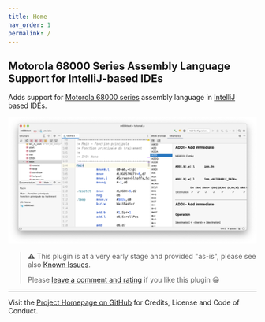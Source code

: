 ```yaml
---
title: Home
nav_order: 1
permalink: /
---
```


## Motorola 68000 Series Assembly Language Support for IntelliJ-based IDEs

Adds support for [Motorola 68000 series](https://en.wikipedia.org/wiki/Motorola_68000_series) assembly language
in [IntelliJ](https://plugins.jetbrains.com/docs/intellij/intellij-platform.html#ides-based-on-the-intellij-platform) based IDEs.

![m68kplugin](assets/m68kplugin_landing.png)

> ⚠️ This plugin is at a very early stage and provided "as-is", please see also [Known Issues](known_issues.md).
>
> Please [leave a comment and rating](https://plugins.jetbrains.com/plugin/17712-motorola-68000-series-assembler/reviews) if you like this plugin 😀

---

Visit the [Project Homepage on GitHub](https://github.com/YannCebron/m68kplugin) for Credits, License and Code of Conduct.
